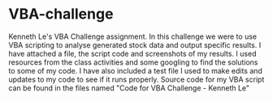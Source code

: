 # VBA-challenge
Kenneth Le's VBA Challenge assignment.
In this challenge we were to use VBA scripting to analyse generated stock data and output specific results.
I have attached a file, the script code and screenshots of my results.
I used resources from the class activities and some googling to find the solutions to some of my code.
I have also included a test file I used to make edits and updates to my code to see if it runs properly.
Source code for my VBA script can be found in the files named "Code for VBA Challenge - Kenneth Le"

